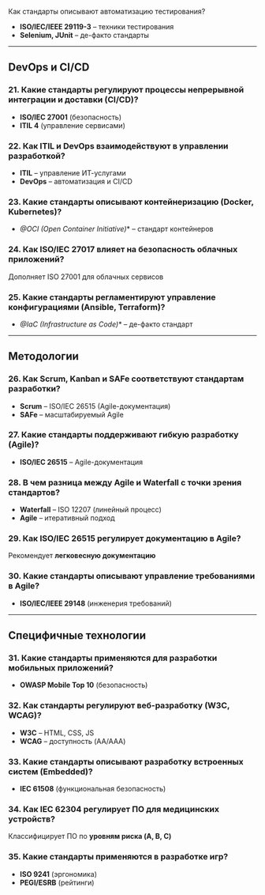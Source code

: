 Как стандарты описывают автоматизацию тестирования?
- **ISO/IEC/IEEE 29119-3** – техники тестирования  
- **Selenium, JUnit** – де-факто стандарты  

---

## DevOps и CI/CD

### 21. Какие стандарты регулируют процессы непрерывной интеграции и доставки (CI/CD)?
- **ISO/IEC 27001** (безопасность)  
- **ITIL 4** (управление сервисами)  

### 22. Как ITIL и DevOps взаимодействуют в управлении разработкой?
- **ITIL** – управление ИТ-услугами  
- **DevOps** – автоматизация и CI/CD  

### 23. Какие стандарты описывают контейнеризацию (Docker, Kubernetes)?
- *@OCI (Open Container Initiative)** – стандарт контейнеров  

### 24. Как ISO/IEC 27017 влияет на безопасность облачных приложений?
Дополняет ISO 27001 для облачных сервисов  

### 25. Какие стандарты регламентируют управление конфигурациями (Ansible, Terraform)?
- *@IaC (Infrastructure as Code)** – де-факто стандарт  

---

## Методологии

### 26. Как Scrum, Kanban и SAFe соответствуют стандартам разработки?
- **Scrum** – ISO/IEC 26515 (Agile-документация)  
- **SAFe** – масштабируемый Agile  

### 27. Какие стандарты поддерживают гибкую разработку (Agile)?
- **ISO/IEC 26515** – Agile-документация  

### 28. В чем разница между Agile и Waterfall с точки зрения стандартов?
- **Waterfall** – ISO 12207 (линейный процесс)  
- **Agile** – итеративный подход  

### 29. Как ISO/IEC 26515 регулирует документацию в Agile?
Рекомендует **легковесную документацию**  

### 30. Какие стандарты описывают управление требованиями в Agile?
- **ISO/IEC/IEEE 29148** (инженерия требований)  

---

## Специфичные технологии

### 31. Какие стандарты применяются для разработки мобильных приложений?
- **OWASP Mobile Top 10** (безопасность)  

### 32. Как стандарты регулируют веб-разработку (W3C, WCAG)?
- **W3C** – HTML, CSS, JS  
- **WCAG** – доступность (AA/AAA)  

### 33. Какие стандарты описывают разработку встроенных систем (Embedded)?
- **IEC 61508** (функциональная безопасность)  

### 34. Как IEC 62304 регулирует ПО для медицинских устройств?
Классифицирует ПО по **уровням риска (A, B, C)**  

### 35. Какие стандарты применяются в разработке игр?
- **ISO 9241** (эргономика)  
- **PEGI/ESRB** (рейтинги)